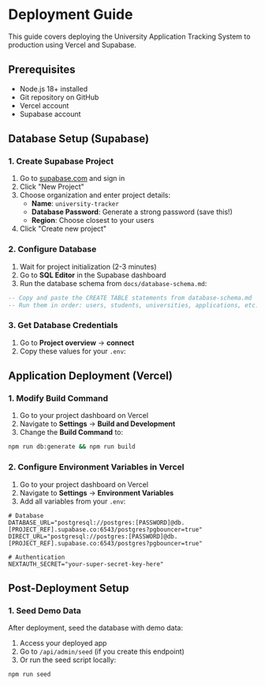 # Deployment Guide

This guide covers deploying the University Application Tracking System to production using Vercel and Supabase.

## Prerequisites

- Node.js 18+ installed
- Git repository on GitHub
- Vercel account
- Supabase account

## Database Setup (Supabase)

### 1. Create Supabase Project

1. Go to [supabase.com](https://supabase.com) and sign in
2. Click "New Project"
3. Choose organization and enter project details:
   - **Name**: `university-tracker`
   - **Database Password**: Generate a strong password (save this!)
   - **Region**: Choose closest to your users
4. Click "Create new project"

### 2. Configure Database

1. Wait for project initialization (2-3 minutes)
2. Go to **SQL Editor** in the Supabase dashboard
3. Run the database schema from `docs/database-schema.md`:

```sql
-- Copy and paste the CREATE TABLE statements from database-schema.md
-- Run them in order: users, students, universities, applications, etc.
```
### 3. Get Database Credentials

1. Go to **Project overview** → **connect**
2. Copy these values for your `.env`:

## Application Deployment (Vercel)

### 1. Modify Build Command

1. Go to your project dashboard on Vercel
2. Navigate to **Settings** → **Build and Development**
3. Change the **Build Command** to:
```bash
npm run db:generate && npm run build
```

### 2. Configure Environment Variables in Vercel

1. Go to your project dashboard on Vercel
2. Navigate to **Settings** → **Environment Variables**
3. Add all variables from your `.env`:

```env
# Database
DATABASE_URL="postgresql://postgres:[PASSWORD]@db.[PROJECT_REF].supabase.co:6543/postgres?pgbouncer=true"
DIRECT_URL="postgresql://postgres:[PASSWORD]@db.[PROJECT_REF].supabase.co:6543/postgres?pgbouncer=true"

# Authentication
NEXTAUTH_SECRET="your-super-secret-key-here"
```

## Post-Deployment Setup

### 1. Seed Demo Data

After deployment, seed the database with demo data:

1. Access your deployed app
2. Go to `/api/admin/seed` (if you create this endpoint)
3. Or run the seed script locally:

```bash
npm run seed
```